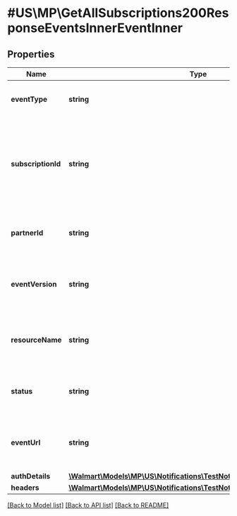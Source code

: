 # #US\MP\GetAllSubscriptions200ResponseEventsInnerEventInner

## Properties

Name | Type | Description | Notes
------------ | ------------- | ------------- | -------------
**eventType** | **string** | Event for which the subscription is created | [optional]
**subscriptionId** | **string** | Unique ID for the subscription that can be used for fetching details, editing or deleting the subscription | [optional]
**partnerId** | **string** | Partner ID of the seller who created the subscription | [optional]
**eventVersion** | **string** | Version of the event type for which the subscription is created | [optional]
**resourceName** | **string** | Delegated access scope that event type is mapped to. | [optional]
**status** | **string** | ACTIVE or INACTIVE status of the subscription | [optional]
**eventUrl** | **string** | Destination URL where notification will be received by seller | [optional]
**authDetails** | [**\Walmart\Models\MP\US\Notifications\TestNotificationRequestAuthDetails**](TestNotificationRequestAuthDetails.md) |  | [optional]
**headers** | [**\Walmart\Models\MP\US\Notifications\TestNotificationRequestHeaders**](TestNotificationRequestHeaders.md) |  | [optional]


[[Back to Model list]](../) [[Back to API list]](../../Api/US/MP) [[Back to README]](../../README.md)
